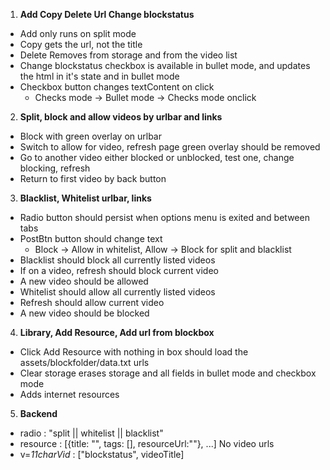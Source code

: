 1. **Add Copy Delete Url Change blockstatus**
 - Add only runs on split mode
 - Copy gets the url, not the title
 - Delete Removes from storage and from the video list
 - Change blockstatus checkbox is available in bullet mode, and updates the html in it's state and in bullet mode
 - Checkbox button changes textContent on click
   - Checks mode -> Bullet mode -> Checks mode onclick
2. **Split, block and allow videos by urlbar and links**
 - Block with green overlay on urlbar
 - Switch to allow for video, refresh page green overlay should be removed
 - Go to another video either blocked or unblocked, test one, change blocking, refresh
 - Return to first video by back button
3. **Blacklist, Whitelist urlbar, links**
 - Radio button should persist when options menu is exited and between tabs
 - PostBtn button should change text
   - Block -> Allow in whitelist, Allow -> Block for split and blacklist
 - Blacklist should block all currently listed videos
 - If on a video, refresh should block current video
 - A new video should be allowed
 - Whitelist should allow all currently listed videos
 - Refresh should allow current video
 - A new video should be blocked
4. **Library, Add Resource, Add url from blockbox**
 - Click Add Resource with nothing in box should load the assets/blockfolder/data.txt urls
 - Clear storage erases storage and all fields in bullet mode and checkbox mode
 - Adds internet resources
5. **Backend**
 - radio : "split || whitelist || blacklist"
 - resource : [{title: "", tags: [], resourceUrl:""}, ...] No video urls
 - v=*11charVid* : ["blockstatus", videoTitle]